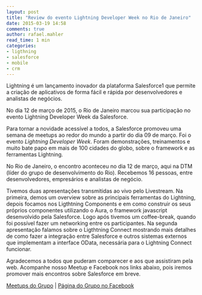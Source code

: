 ```yaml
---
layout: post
title: "Review do evento Lightning Developer Week no Rio de Janeiro"
date: 2015-03-19 14:58
comments: true
author: rafael.mahler
read_time: 1 min
categories:
- ligthning
- salesforce
- mobile
- crm
---
```


Lightning é um lançamento inovador da plataforma Salesforce1 que permite a criação de aplicativos de forma fácil e rápida por desenvolvedores e analistas de negócios.

<!-- more -->

>
No dia 12 de março de 2015, o Rio de Janeiro marcou sua participação no evento Lightning Developer Week da Salesforce.

Para tornar a novidade acessível a todos, a Salesforce promoveu uma semana de meetups ao redor do mundo a partir do dia 09 de março. Foi o evento *Lightning Developer Week*. Foram demonstrações, treinamentos e muito bate papo em mais de 100 cidades do globo, sobre o framework e as ferramentas Lightning.

No Rio de Janeiro, o encontro aconteceu no dia 12 de março, aqui na DTM (líder do grupo de desenvolvimento do Rio). Recebemos 16 pessoas, entre desenvolvedores, empresários e analistas de negócio.

Tivemos duas apresentações transmitidas ao vivo pelo Livestream. Na primeira, demos um overview sobre as principais ferramentas do Lightning, depois focamos nos Ligthtning Components e em como construir os seus próprios componentes utilizando o Aura, o framework javascript desenvolvido pela Salesforce. Logo após tivemos um coffee-break, quando foi possível fazer um networking entre os participantes. Na segunda apresentação falamos sobre o Ligthtning Connect mostrando mais detalhes de como fazer a integração entre Salesforce e outros sistemas externos que implementam a interface OData, necessária para o Lightning Connect funcionar.

Agradecemos a todos que puderam comparecer e aos que assistiram pela web. Acompanhe nosso Meetup e Facebook nos links abaixo, pois iremos promover mais encontros sobre Salesforce em breve.

[Meetups do Grupo](http://bit.ly/lightningdevweek) | [Página do Grupo no Facebook](http://bit.ly/facebookDGRJ)
